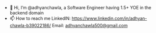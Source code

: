- 👋 Hi, I’m @adhyanchawla, a Software Engineer having 1.5+ YOE in the backend domain
- 📫 How to reach me 
        LinkedIN: https://www.linkedin.com/in/adhyan-chawla-b39022186/
        Email: adhyanchawla500@gmail.com
<!---
adhyanchawla/adhyanchawla is a ✨ special ✨ repository because its `README.md` (this file) appears on your GitHub profile.
You can click the Preview link to take a look at your changes.
--->
